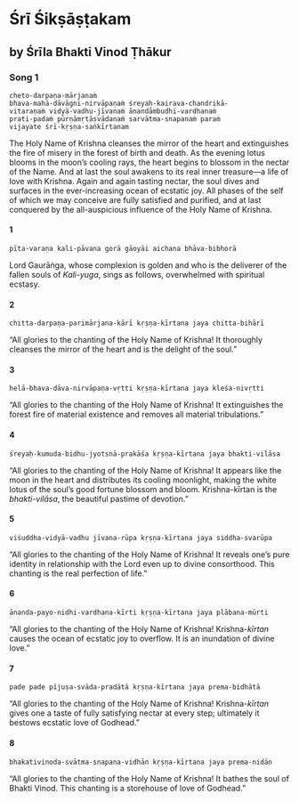 # Śrī Śikṣāṣṭakam

## by Śrīla Bhakti Vinod Ṭhākur

### Song 1

    cheto-darpaṇa-mārjanaṁ
    bhava-mahā-dāvāgni-nirvāpaṇaṁ śreyaḥ-kairava-chandrikā-
    vitaraṇaṁ vidyā-vadhu-jīvanaṁ ānandāmbudhi-vardhanaṁ
    prati-padaṁ pūrṇāmṛtāsvādanaṁ sarvātma-snapanaṁ paraṁ
    vijayate śrī-kṛṣṇa-saṅkīrtanam

The Holy Name of Krishna cleanses the mirror of the heart and extinguishes the fire of misery in the forest of birth and death. As the evening lotus blooms in the moon’s cooling rays, the heart begins to blossom in the nectar of the Name.
And at last the soul awakens to its real inner treasure—a life of love with Krishna. Again and again tasting nectar, the soul dives and surfaces in the ever-increasing ocean of ecstatic joy.
All phases of the self of which we may conceive are fully satisfied and purified, and at last conquered by the all-auspicious influence of the Holy Name of Krishna.

#### 1

    pīta-varaṇa kali-pāvana gorā gāoyāi aichana bhāva-bibhorā

Lord Gaurāṅga, whose complexion is golden and who is the deliverer of the fallen souls of *Kali-yuga*, sings as follows, overwhelmed with spiritual ecstasy.

#### 2

    chitta-darpaṇa-parimārjana-kārī kṛṣṇa-kīrtana jaya chitta-bihārī

“All glories to the chanting of the Holy Name of Krishna! It thoroughly cleanses the mirror of the heart and is the delight of the soul.”

#### 3

    helā-bhava-dāva-nirvāpaṇa-vṛtti kṛṣṇa-kīrtana jaya kleśa-nivṛtti

“All glories to the chanting of the Holy Name of Krishna! It extinguishes the forest fire of material existence and removes all material tribulations.”

#### 4

    śreyaḥ-kumuda-bidhu-jyotsnā-prakāśa kṛṣṇa-kīrtana jaya bhakti-vilāsa

“All glories to the chanting of the Holy Name of Krishna! It appears like the moon in the heart and distributes its cooling moonlight, making the white lotus of the soul’s good fortune blossom and bloom. Krishna-kīrtan is the *bhakti-vilāsa*, the beautiful pastime of devotion.”

#### 5

    viśuddha-vidyā-vadhu jīvana-rūpa kṛṣṇa-kīrtana jaya siddha-svarūpa

“All glories to the chanting of the Holy Name of Krishna! It reveals one’s pure identity in relationship with the Lord even up to divine consorthood. This chanting is the real perfection of life.”

#### 6

    ānanda-payo-nidhi-vardhana-kīrti kṛṣṇa-kīrtana jaya plābana-mūrti

“All glories to the chanting of the Holy Name of Krishna! Krishna-*kīrtan* causes the ocean of ecstatic joy to overflow. It is an inundation of divine love.”

#### 7

    pade pade pījuṣa-svāda-pradātā kṛṣṇa-kīrtana jaya prema-bidhātā

“All glories to the chanting of the Holy Name of Krishna! Krishna-*kīrtan* gives one a taste of fully satisfying nectar at every step; ultimately it bestows ecstatic love of Godhead.”

#### 8

    bhakativinoda-svātma-snapana-vidhān kṛṣṇa-kīrtana jaya prema-nidān

“All glories to the chanting of the Holy Name of Krishna! It bathes the soul of Bhakti Vinod. This chanting is a storehouse of love of Godhead.”

